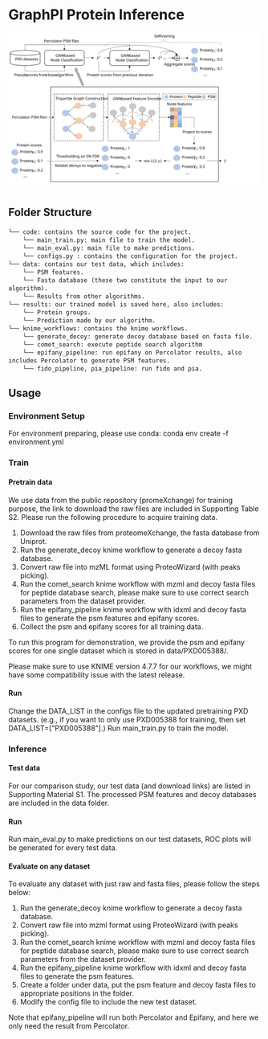 # GraphPI Protein Inference

![GraphPI Structure](overall_graphPI_structure.svg)

## Folder Structure
    └── code: contains the source code for the project.
        └── main_train.py: main file to train the model.
        └── main_eval.py: main file to make predictions.
        └── configs.py : contains the configuration for the project.
    └── data: contains our test data, which includes:
        └── PSM features.
        └── Fasta database (these two constitute the input to our algorithm). 
        └── Results from other algorithms.
    └── results: our trained model is saved here, also includes:
        └── Protein groups.
        └── Prediction made by our algorithm.
    └── knime_workflows: contains the knime workflows.
        └── generate_decoy: generate decoy database based on fasta file.
        └── comet_search: execute peptide search algorithm
        └── epifany_pipeline: run epifany on Percolator results, also includes Percolator to generate PSM features.
        └── fido_pipeline, pia_pipeline: run fido and pia.

## Usage

### Environment Setup

For environment preparing, please use conda:
conda env create -f environment.yml

### Train

#### Pretrain data

We use data from the public repository (promeXchange) for training purpose, 
the link to download the raw files are included in Supporting Table S2.
Please run the following procedure to acquire training data.

1. Download the raw files from proteomeXchange, the fasta database from Uniprot.
2. Run the generate_decoy knime workflow to generate a decoy fasta database.
3. Convert raw file into mzML format using ProteoWizard (with peaks picking).
3. Run the comet_search knime workflow with mzml and decoy fasta files for peptide database search, please make sure to use correct search parameters from the dataset provider.
4. Run the epifany_pipeline knime workflow with idxml and decoy fasta files to generate the psm features and epifany scores.
5. Collect the psm and epifany scores for all training data.

To run this program for demonstration, we provide the psm and epifany scores for one single dataset which is stored in data/PXD005388/.

Please make sure to use KNIME version 4.7.7 for our workflows, we might have some compatibility issue with the latest release.
#### Run
Change the DATA_LIST in the configs file to the updated pretraining PXD datasets. (e.g., if you want to only use PXD005388 for training, then set DATA_LIST=["PXD005388"].)
Run main_train.py to train the model.

### Inference

#### Test data

For our comparison study, our test data (and download links) are listed in Supporting Material S1.
The processed PSM features and decoy databases are included in the data folder.

#### Run
Run main_eval.py to make predictions on our test datasets, ROC plots will be generated
for every test data.

#### Evaluate on any dataset
To evaluate any dataset with just raw and fasta files, please follow the steps below:
1. Run the generate_decoy knime workflow to generate a decoy fasta database.
2. Convert raw file into mzml format using ProteoWizard (with peaks picking).
3. Run the comet_search knime workflow with mzml and decoy fasta files for peptide database search, please make sure to use correct search parameters from the dataset provider.
4. Run the epifany_pipeline knime workflow with idxml and decoy fasta files to generate the psm features.
5. Create a folder under data, put the psm feature and decoy fasta files to appropriate positions in the folder.
6. Modify the config file to include the new test dataset.

Note that epifany_pipeline will run both Percolator and Epifany, and here we only need the result from Percolator.
